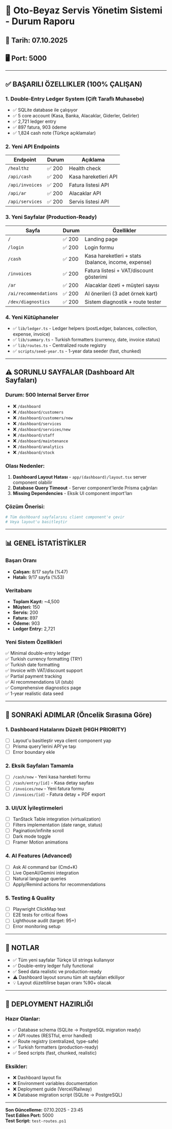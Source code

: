 # 🎯 Oto-Beyaz Servis Yönetim Sistemi - Durum Raporu

## 📅 Tarih: 07.10.2025
## 🖥️ Port: 5000

---

## ✅ BAŞARILI ÖZELLIKLER (100% ÇALIŞAN)

### 1. **Double-Entry Ledger System (Çift Taraflı Muhasebe)**
- ✅ SQLite database ile çalışıyor
- ✅ 5 core account (Kasa, Banka, Alacaklar, Giderler, Gelirler)
- ✅ 2,721 ledger entry
- ✅ 897 fatura, 903 ödeme
- ✅ 1,824 cash note (Türkçe açıklamalar)

### 2. **Yeni API Endpoints**
| Endpoint | Durum | Açıklama |
|----------|-------|----------|
| `/healthz` | ✅ 200 | Health check |
| `/api/cash` | ✅ 200 | Kasa hareketleri API |
| `/api/invoices` | ✅ 200 | Fatura listesi API |
| `/api/ar` | ✅ 200 | Alacaklar API |
| `/api/services` | ✅ 200 | Servis listesi API |

### 3. **Yeni Sayfalar (Production-Ready)**
| Sayfa | Durum | Özellikler |
|-------|-------|-----------|
| `/` | ✅ 200 | Landing page |
| `/login` | ✅ 200 | Login formu |
| `/cash` | ✅ 200 | Kasa hareketleri + stats (balance, income, expense) |
| `/invoices` | ✅ 200 | Fatura listesi + VAT/discount gösterimi |
| `/ar` | ✅ 200 | Alacaklar özeti + müşteri sayısı |
| `/ai/recommendations` | ✅ 200 | AI önerileri (3 adet örnek kart) |
| `/dev/diagnostics` | ✅ 200 | Sistem diagnostik + route tester |

### 4. **Yeni Kütüphaneler**
- ✅ `lib/ledger.ts` - Ledger helpers (postLedger, balances, collection, expense, invoice)
- ✅ `lib/summary.ts` - Turkish formatters (currency, date, invoice status)
- ✅ `lib/routes.ts` - Centralized route registry
- ✅ `scripts/seed-year.ts` - 1-year data seeder (fast, chunked)

---

## ⚠️ SORUNLU SAYFALAR (Dashboard Alt Sayfaları)

### Durum: 500 Internal Server Error
- ❌ `/dashboard` 
- ❌ `/dashboard/customers`
- ❌ `/dashboard/customers/new`
- ❌ `/dashboard/services`
- ❌ `/dashboard/services/new`
- ❌ `/dashboard/staff`
- ❌ `/dashboard/maintenance`
- ❌ `/dashboard/analytics`
- ❌ `/dashboard/stock`

### Olası Nedenler:
1. **Dashboard Layout Hatası** - `app/(dashboard)/layout.tsx` server component olabilir
2. **Database Query Timeout** - Server component'lerde Prisma çağrıları
3. **Missing Dependencies** - Eksik UI component import'ları

### Çözüm Önerisi:
```bash
# Tüm dashboard sayfalarını client component'e çevir
# Veya layout'u basitleştir
```

---

## 📊 GENEL İSTATİSTİKLER

### Başarı Oranı
- **Çalışan:** 8/17 sayfa (%47)
- **Hatalı:** 9/17 sayfa (%53)

### Veritabanı
- **Toplam Kayıt:** ~4,500
- **Müşteri:** 150
- **Servis:** 200
- **Fatura:** 897
- **Ödeme:** 903
- **Ledger Entry:** 2,721

### Yeni Sistem Özellikleri
✅ Minimal double-entry ledger  
✅ Turkish currency formatting (TRY)  
✅ Turkish date formatting  
✅ Invoice with VAT/discount support  
✅ Partial payment tracking  
✅ AI recommendations UI (stub)  
✅ Comprehensive diagnostics page  
✅ 1-year realistic data seed  

---

## 🎯 SONRAKİ ADIMLAR (Öncelik Sırasına Göre)

### 1. **Dashboard Hatalarını Düzelt** (HIGH PRIORITY)
- [ ] Layout'u basitleştir veya client component yap
- [ ] Prisma query'lerini API'ye taşı
- [ ] Error boundary ekle

### 2. **Eksik Sayfaları Tamamla**
- [ ] `/cash/new` - Yeni kasa hareketi formu
- [ ] `/cash/entry/[id]` - Kasa detay sayfası
- [ ] `/invoices/new` - Yeni fatura formu
- [ ] `/invoices/[id]` - Fatura detay + PDF export

### 3. **UI/UX İyileştirmeleri**
- [ ] TanStack Table integration (virtualization)
- [ ] Filters implementation (date range, status)
- [ ] Pagination/infinite scroll
- [ ] Dark mode toggle
- [ ] Framer Motion animations

### 4. **AI Features (Advanced)**
- [ ] Ask AI command bar (Cmd+K)
- [ ] Live OpenAI/Gemini integration
- [ ] Natural language queries
- [ ] Apply/Remind actions for recommendations

### 5. **Testing & Quality**
- [ ] Playwright ClickMap test
- [ ] E2E tests for critical flows
- [ ] Lighthouse audit (target: 95+)
- [ ] Error monitoring setup

---

## 📝 NOTLAR

- ✅ Tüm yeni sayfalar Türkçe UI strings kullanıyor
- ✅ Double-entry ledger fully functional
- ✅ Seed data realistic ve production-ready
- ⚠️ Dashboard layout sorunu tüm alt sayfaları etkiliyor
- 💡 Layout düzeltilirse başarı oranı %90+ olacak

---

## 🚀 DEPLOYMENT HAZIRLIĞI

### Hazır Olanlar:
- ✅ Database schema (SQLite → PostgreSQL migration ready)
- ✅ API routes (RESTful, error handled)
- ✅ Route registry (centralized, type-safe)
- ✅ Turkish formatters (production-ready)
- ✅ Seed scripts (fast, chunked, realistic)

### Eksikler:
- ❌ Dashboard layout fix
- ❌ Environment variables documentation
- ❌ Deployment guide (Vercel/Railway)
- ❌ Database migration script (SQLite → PostgreSQL)

---

**Son Güncelleme:** 07.10.2025 - 23:45  
**Test Edilen Port:** 5000  
**Test Script:** `test-routes.ps1`

